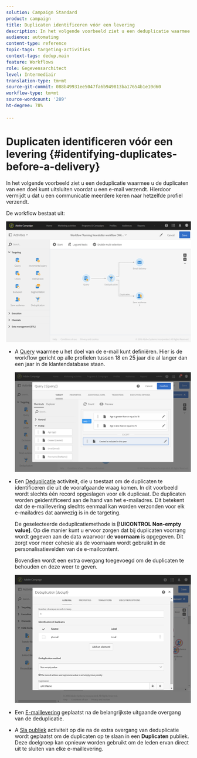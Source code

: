 ```yaml
---
solution: Campaign Standard
product: campaign
title: Duplicaten identificeren vóór een levering
description: In het volgende voorbeeld ziet u een deduplicatie waarmee u de duplicaten van een doel kunt uitsluiten voordat u een e-mail verzendt. Hierdoor vermijdt u dat u een communicatie meerdere keren naar hetzelfde profiel verzendt.
audience: automating
content-type: reference
topic-tags: targeting-activities
context-tags: dedup,main
feature: Workflows
role: Gegevensarchitect
level: Intermediair
translation-type: tm+mt
source-git-commit: 088b49931ee5047fa6b949813ba17654b1e10d60
workflow-type: tm+mt
source-wordcount: '289'
ht-degree: 78%

---
```



# Duplicaten identificeren vóór een levering {#identifying-duplicates-before-a-delivery}

In het volgende voorbeeld ziet u een deduplicatie waarmee u de duplicaten van een doel kunt uitsluiten voordat u een e-mail verzendt. Hierdoor vermijdt u dat u een communicatie meerdere keren naar hetzelfde profiel verzendt.

De workflow bestaat uit:

![](assets/deduplication_example_workflow.png)

* A [Query](../../automating/using/query.md) waarmee u het doel van de e-mail kunt definiëren. Hier is de workflow gericht op alle profielen tussen 18 en 25 jaar die al langer dan een jaar in de klantendatabase staan.

   ![](assets/deduplication_example_query.png)

* Een [Deduplicatie](../../automating/using/deduplication.md) activiteit, die u toestaat om de duplicaten te identificeren die uit de voorafgaande vraag komen. In dit voorbeeld wordt slechts één record opgeslagen voor elk duplicaat. De duplicaten worden geïdentificeerd aan de hand van het e-mailadres. Dit betekent dat de e-maillevering slechts eenmaal kan worden verzonden voor elk e-mailadres dat aanwezig is in de targeting.

   De geselecteerde deduplicatiemethode is **[!UICONTROL Non-empty value]**. Op die manier kunt u ervoor zorgen dat bij duplicaten voorrang wordt gegeven aan de data waarvoor de **voornaam** is opgegeven. Dit zorgt voor meer cohesie als de voornaam wordt gebruikt in de personalisatievelden van de e-mailcontent.

   Bovendien wordt een extra overgang toegevoegd om de duplicaten te behouden en deze weer te geven.

   ![](assets/deduplication_example_dedup.png)

* Een [E-maillevering](../../automating/using/email-delivery.md) geplaatst na de belangrijkste uitgaande overgang van de deduplicatie.
* A [Sla publiek](../../automating/using/save-audience.md) activiteit op die na de extra overgang van deduplicatie wordt geplaatst om de duplicaten op te slaan in een **Duplicaten** publiek. Deze doelgroep kan opnieuw worden gebruikt om de leden ervan direct uit te sluiten van elke e-maillevering.
